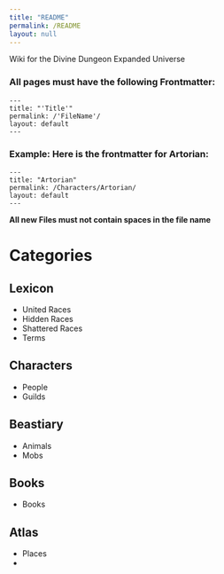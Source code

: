 ```yaml
---
title: "README"
permalink: /README
layout: null
---
```

Wiki for the Divine Dungeon Expanded Universe


### All pages must have the following Frontmatter:
```
---
title: "'Title'"
permalink: /'FileName'/
layout: default
---
```

### Example: Here is the frontmatter for Artorian:
```
---
title: "Artorian"
permalink: /Characters/Artorian/
layout: default
---
```




**All new Files must not contain spaces in the file name**


# Categories

## Lexicon
- United Races
- Hidden Races
- Shattered Races
- Terms

## Characters
- People
- Guilds

## Beastiary
- Animals
- Mobs

## Books
- Books

## Atlas
- Places
- 